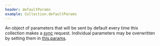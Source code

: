 ```yaml
---
header: defaultParams
example: Collection.defaultParams
---
```


An object of parameters that will be sent by default every time this collection makes a [sync](/syncer) request.  Individual parameters may be overwritten by setting them in [this.params](#params).
